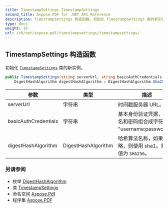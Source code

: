 ```yaml
---
title: TimestampSettings.TimestampSettings
second_title: Aspose.PDF for .NET API Reference
description: TimestampSettings 构造函数。初始化 TimestampSettings 类的新实例
type: docs
weight: 10
url: /zh/net/aspose.pdf/timestampsettings/timestampsettings/
---
```

## TimestampSettings 构造函数

初始化 [`TimestampSettings`](../) 类的新实例。

```csharp
public TimestampSettings(string serverUrl, string basicAuthCredentials, 
    DigestHashAlgorithm digestHashAlgorithm = DigestHashAlgorithm.Sha256)
```

| 参数 | 类型 | 描述 |
| --- | --- | --- |
| serverUrl | 字符串 | 时间戳服务器 URL。 |
| basicAuthCredentials | 字符串 | 基本身份验证凭据，用户名和密码组合成字符串 "username:password"。 |
| digestHashAlgorithm | DigestHashAlgorithm | 哈希算法名称，如果省略，则使用 sha1。默认值为 `SHA256`。 |

### 另请参阅

* 枚举 [DigestHashAlgorithm](../../digesthashalgorithm/)
* 类 [TimestampSettings](../)
* 命名空间 [Aspose.Pdf](../../../aspose.pdf/)
* 程序集 [Aspose.PDF](../../../)